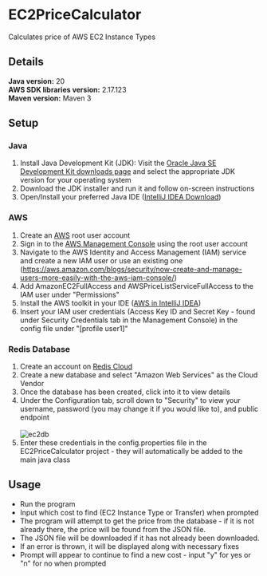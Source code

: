 # EC2PriceCalculator
Calculates price of AWS EC2 Instance Types

## Details <br>
**Java version:** 20<br>
**AWS SDK libraries version:** 2.17.123<br>
**Maven version:** Maven 3<br>

## Setup
### Java
1. Install Java Development Kit (JDK): Visit the [Oracle Java SE Development Kit downloads page](https://www.oracle.com/java/technologies/javase-jdk11-downloads.html) and select the appropriate JDK version for your operating system
2. Download the JDK installer and run it and follow on-screen instructions
3. Open/Install your preferred Java IDE ([IntelliJ IDEA Download](https://www.jetbrains.com/idea/download/?var=1&section=windows))
### AWS
1. Create an [AWS](https://aws.amazon.com/) root user account 
2. Sign in to the [AWS Management Console](https://aws.amazon.com/console/) using the root user account
3. Navigate to the AWS Identity and Access Management (IAM) service and create a new IAM user or use an existing one (https://aws.amazon.com/blogs/security/now-create-and-manage-users-more-easily-with-the-aws-iam-console/)
4. Add AmazonEC2FullAccess and AWSPriceListServiceFullAccess to the IAM user under "Permissions"
5. Install the AWS toolkit in your IDE ([AWS in IntelliJ IDEA](https://www.youtube.com/watch?v=KvBFFDYaqSM))
6. Insert your IAM user credentials (Access Key ID and Secret Key - found under Security Credentials tab in the Management Console) in the config file under "[profile user1]"
### Redis Database
1. Create an account on [Redis Cloud](https://redis.com/try-free/)
2. Create a new database and select "Amazon Web Services" as the Cloud Vendor
3. Once the database has been created, click into it to view details
4. Under the Configuration tab, scroll down to "Security" to view your username, password (you may change it if you would like to), and public endpoint<br><br>
  ![ec2db](https://github.com/compi314159/EC2PriceCalculator/assets/71290813/1846f628-8a6f-47d8-a7b6-00aff062980f)
5. Enter these credentials in the config.properties file in the EC2PriceCalculator project - they will automatically be added to the main java class

## Usage
* Run the program
* Input which cost to find (EC2 Instance Type or Transfer) when prompted
* The program will attempt to get the price from the database - if it is not already there, the price will be found from the JSON file.
* The JSON file will be downloaded if it has not already been downloaded.
* If an error is thrown, it will be displayed along with necessary fixes
* Prompt will appear to continue to find a new cost - input "y" for yes or "n" for no when prompted
